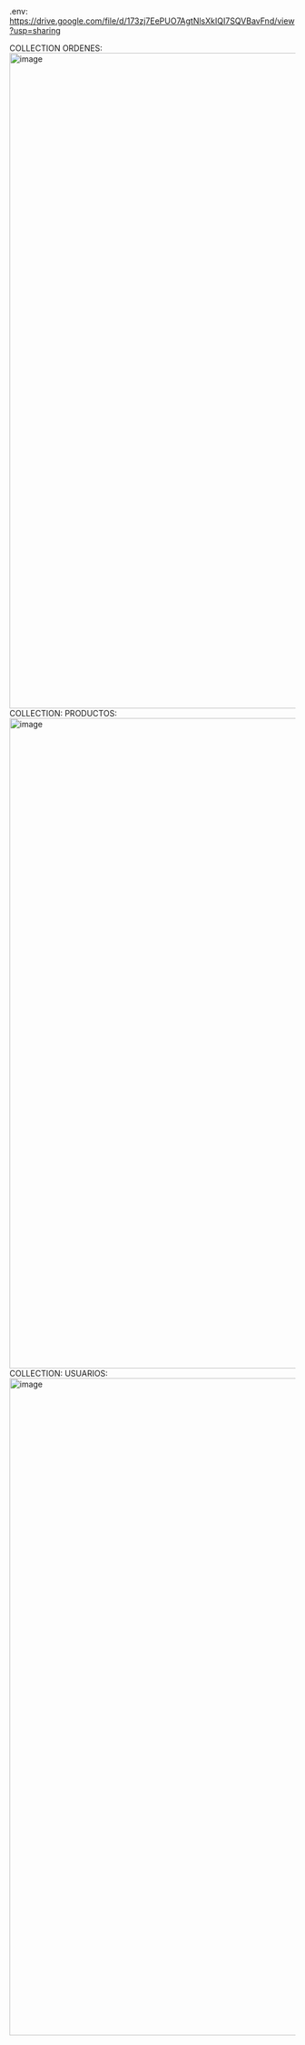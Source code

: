 .env: https://drive.google.com/file/d/173zj7EePUO7AgtNlsXkIQI7SQVBavFnd/view?usp=sharing

COLLECTION ORDENES:
<img width="1155" alt="image" src="https://github.com/user-attachments/assets/1ce91da3-bf0b-438f-a591-8822eb112137" />
COLLECTION: PRODUCTOS:
<img width="1146" alt="image" src="https://github.com/user-attachments/assets/2ef70267-d831-47e7-82f6-0bf90629a4ef" />
COLLECTION: USUARIOS:
<img width="1158" alt="image" src="https://github.com/user-attachments/assets/88d6a445-9af3-4529-9c27-ac9d8624585f" />
